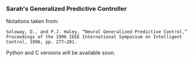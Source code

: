 ### Sarah's Generalized Predictive Controller

Notations taken from:

``
 Soloway, D., and P.J. Haley, “Neural Generalized Predictive Control,” Proceedings of the 1996 IEEE International Symposium on Intelligent Control, 1996, pp. 277–281.
``

Python and C versions will be available soon.
